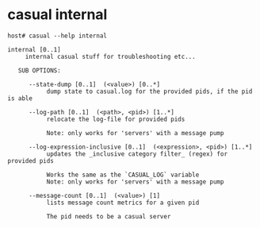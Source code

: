# casual internal

[//]: # (Attention! this is a generated markdown from casual-administration-cli-documentation - do not edit this file!)

```shell
host# casual --help internal

internal [0..1]
     internal casual stuff for troubleshooting etc...

   SUB OPTIONS:

      --state-dump [0..1]  (<value>) [0..*]
           dump state to casual.log for the provided pids, if the pid is able

      --log-path [0..1]  (<path>, <pid>) [1..*]
           relocate the log-file for provided pids
           
           Note: only works for 'servers' with a message pump

      --log-expression-inclusive [0..1]  (<expression>, <pid>) [1..*]
           updates the _inclusive category filter_ (regex) for provided pids
           
           Works the same as the `CASUAL_LOG` variable
           Note: only works for 'servers' with a message pump

      --message-count [0..1]  (<value>) [1]
           lists message count metrics for a given pid
           
           The pid needs to be a casual server

```
